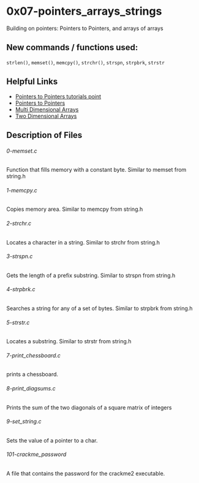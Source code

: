 # 0x07-pointers_arrays_strings
Building on pointers: Pointers to Pointers, and arrays of arrays
## New commands / functions used:
``strlen()``, ``memset()``, ``memcpy()``, ``strchr()``, ``strspn``, ``strpbrk``, ``strstr``
## Helpful Links
* [Pointers to Pointers tutorials point](https://www.tutorialspoint.com/cprogramming/c_pointer_to_pointer.htm)
* [Pointers to Pointers](http://beginnersbook.com/2014/01/c-pointer-to-pointer/)
* [Multi Dimensional Arrays](https://www.tutorialspoint.com/cprogramming/c_multi_dimensional_arrays.htm)
* [Two Dimensional Arrays](http://beginnersbook.com/2014/01/2d-arrays-in-c-example/)

## Description of Files
<h6>0-memset.c</h6>
Function that fills memory with a constant byte. Similar to memset from string.h
<h6>1-memcpy.c</h6>
Copies memory area. Similar to memcpy from string.h
<h6>2-strchr.c</h6>
Locates a character in a string. Similar to strchr from string.h
<h6>3-strspn.c</h6>
Gets the length of a prefix substring. Similar to strspn from string.h
<h6>4-strpbrk.c</h6>
Searches a string for any of a set of bytes. Similar to strpbrk from string.h
<h6>5-strstr.c</h6>
Locates a substring. Similar to strstr from string.h
<h6>7-print_chessboard.c</h6>
prints a chessboard.
<h6>8-print_diagsums.c</h6>
Prints the sum of the two diagonals of a square matrix of integers
<h6>9-set_string.c</h6>
Sets the value of a pointer to a char.
<h6>101-crackme_password</h6>
A file that contains the password for the crackme2 executable.

